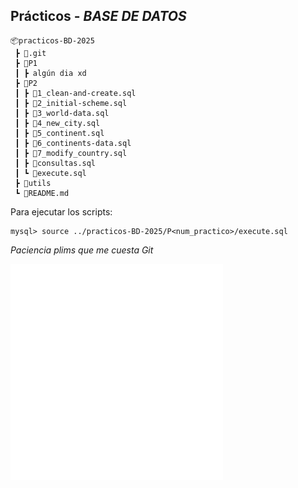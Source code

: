 
## **Prácticos** - *BASE DE DATOS*

```
📦practicos-BD-2025
 ┣ 📂.git
 ┣ 📂P1
 ┃ ┣ algún dia xd
 ┣ 📂P2
 ┃ ┣ 📜1_clean-and-create.sql
 ┃ ┣ 📜2_initial-scheme.sql
 ┃ ┣ 📜3_world-data.sql
 ┃ ┣ 📜4_new_city.sql
 ┃ ┣ 📜5_continent.sql
 ┃ ┣ 📜6_continents-data.sql
 ┃ ┣ 📜7_modify_country.sql
 ┃ ┣ 📜consultas.sql
 ┃ ┗ 📜execute.sql
 ┣ 📂utils
 ┗ 📜README.md
 ```

 Para ejecutar los scripts:
 ```
 mysql> source ../practicos-BD-2025/P<num_practico>/execute.sql
 ```

*Paciencia plims que me cuesta Git*

![miau](/utils/kitty.png)